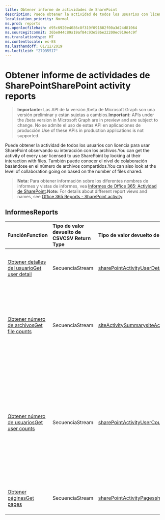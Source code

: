 ```yaml
---
title: Obtener informe de actividades de SharePoint
description: Puede obtener la actividad de todos los usuarios con licencia para usar SharePoint observando su interacción con los archivos. También puede conocer el nivel de colaboración basándose en el número de archivos compartidos.
localization_priority: Normal
ms.prod: reports
ms.openlocfilehash: d95c6920e4086c8f319f091802f00a3d24d81064
ms.sourcegitcommit: 36be044c89a19af84c93e586e22200ec919e4c9f
ms.translationtype: MT
ms.contentlocale: es-ES
ms.lasthandoff: 01/12/2019
ms.locfileid: "27935517"
---
```

# <a name="sharepoint-activity-reports"></a><span data-ttu-id="6b271-104">Obtener informe de actividades de SharePoint</span><span class="sxs-lookup"><span data-stu-id="6b271-104">SharePoint activity reports</span></span>

> <span data-ttu-id="6b271-105">**Importante:** Las API de la versión /beta de Microsoft Graph son una versión preliminar y están sujetas a cambios.</span><span class="sxs-lookup"><span data-stu-id="6b271-105">**Important:** APIs under the /beta version in Microsoft Graph are in preview and are subject to change.</span></span> <span data-ttu-id="6b271-106">No se admite el uso de estas API en aplicaciones de producción.</span><span class="sxs-lookup"><span data-stu-id="6b271-106">Use of these APIs in production applications is not supported.</span></span>

<span data-ttu-id="6b271-107">Puede obtener la actividad de todos los usuarios con licencia para usar SharePoint observando su interacción con los archivos.</span><span class="sxs-lookup"><span data-stu-id="6b271-107">You can get the activity of every user licensed to use SharePoint by looking at their interaction with files.</span></span> <span data-ttu-id="6b271-108">También puede conocer el nivel de colaboración basándose en el número de archivos compartidos.</span><span class="sxs-lookup"><span data-stu-id="6b271-108">You can also look at the level of collaboration going on based on the number of files shared.</span></span>

> <span data-ttu-id="6b271-109">**Nota:** Para obtener información sobre los diferentes nombres de informes y vistas de informes, vea [Informes de Office 365: Actividad de SharePoint](https://support.office.com/client/SharePoint-activity-a91c958f-1279-499d-9959-12f0de08dc8f).</span><span class="sxs-lookup"><span data-stu-id="6b271-109">**Note:** For details about different report views and names, see [Office 365 Reports - SharePoint activity](https://support.office.com/client/SharePoint-activity-a91c958f-1279-499d-9959-12f0de08dc8f).</span></span>

## <a name="reports"></a><span data-ttu-id="6b271-110">Informes</span><span class="sxs-lookup"><span data-stu-id="6b271-110">Reports</span></span>

| <span data-ttu-id="6b271-111">Función</span><span class="sxs-lookup"><span data-stu-id="6b271-111">Function</span></span>                                 | <span data-ttu-id="6b271-112">Tipo de valor devuelto de CSV</span><span class="sxs-lookup"><span data-stu-id="6b271-112">CSV Return Type</span></span> | <span data-ttu-id="6b271-113">Tipo de valor devuelto de JSON</span><span class="sxs-lookup"><span data-stu-id="6b271-113">JSON Return Type</span></span>                         | <span data-ttu-id="6b271-114">Descripción</span><span class="sxs-lookup"><span data-stu-id="6b271-114">Description</span></span>                              |
| :--------------------------------------- | :-------------- | :--------------------------------------- | ---------------------------------------- |
| [<span data-ttu-id="6b271-115">Obtener detalles del usuario</span><span class="sxs-lookup"><span data-stu-id="6b271-115">Get user detail</span></span>](../api/reportroot-getsharepointactivityuserdetail.md) | <span data-ttu-id="6b271-116">Secuencia</span><span class="sxs-lookup"><span data-stu-id="6b271-116">Stream</span></span>          | [<span data-ttu-id="6b271-117">sharePointActivityUserDetail</span><span class="sxs-lookup"><span data-stu-id="6b271-117">sharePointActivityUserDetail</span></span>](../resources/sharepointactivityuserdetail.md) | <span data-ttu-id="6b271-118">Obtiene información sobre la actividad de SharePoint por usuario.</span><span class="sxs-lookup"><span data-stu-id="6b271-118">Get details about SharePoint activity by user.</span></span> |
| [<span data-ttu-id="6b271-119">Obtener número de archivos</span><span class="sxs-lookup"><span data-stu-id="6b271-119">Get file counts</span></span>](../api/reportroot-getsharepointactivityfilecounts.md) | <span data-ttu-id="6b271-120">Secuencia</span><span class="sxs-lookup"><span data-stu-id="6b271-120">Stream</span></span>          | [<span data-ttu-id="6b271-121">siteActivitySummary</span><span class="sxs-lookup"><span data-stu-id="6b271-121">siteActivitySummary</span></span>](../resources/siteactivitysummary.md) | <span data-ttu-id="6b271-122">Obtiene el número de usuarios con licencia únicos que interactuaron con archivos almacenados en sitios de SharePoint.</span><span class="sxs-lookup"><span data-stu-id="6b271-122">Get the number of unique, licensed users who interacted with files stored on SharePoint sites.</span></span> |
| [<span data-ttu-id="6b271-123">Obtener número de usuarios</span><span class="sxs-lookup"><span data-stu-id="6b271-123">Get user counts</span></span>](../api/reportroot-getsharepointactivityusercounts.md) | <span data-ttu-id="6b271-124">Secuencia</span><span class="sxs-lookup"><span data-stu-id="6b271-124">Stream</span></span>          | [<span data-ttu-id="6b271-125">sharePointActivityUserCounts</span><span class="sxs-lookup"><span data-stu-id="6b271-125">sharePointActivityUserCounts</span></span>](../resources/sharepointactivityusercounts.md) | <span data-ttu-id="6b271-126">Obtiene la tendencia del número de usuarios activos.</span><span class="sxs-lookup"><span data-stu-id="6b271-126">Get the trend in the number of active users.</span></span> <span data-ttu-id="6b271-127">Un usuario se considera activo si ejecutó una actividad de archivos (guardar, sincronizar, modificar o compartir), o bien si visitó una página dentro del período de tiempo especificado.</span><span class="sxs-lookup"><span data-stu-id="6b271-127">A user is considered active if he or she has executed a file activity (save, sync, modify, or share) or visited a page within the specified time period.</span></span> |
| [<span data-ttu-id="6b271-128">Obtener páginas</span><span class="sxs-lookup"><span data-stu-id="6b271-128">Get pages</span></span>](../api/reportroot-getsharepointactivitypages.md) | <span data-ttu-id="6b271-129">Secuencia</span><span class="sxs-lookup"><span data-stu-id="6b271-129">Stream</span></span>          | [<span data-ttu-id="6b271-130">sharePointActivityPages</span><span class="sxs-lookup"><span data-stu-id="6b271-130">sharePointActivityPages</span></span>](../resources/sharepointactivitypages.md) | <span data-ttu-id="6b271-131">Obtiene el número de páginas únicas visitadas por los usuarios.</span><span class="sxs-lookup"><span data-stu-id="6b271-131">Get the number of unique pages visited by users.</span></span> |
